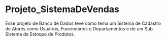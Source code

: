 # Projeto_SistemaDeVendas
Esse projeto de Banco de Dados teve como tema um Sistema de Cadastro de  Atores como Usuários, Funcionários e Departamentos e de um Sub Sistema de Estoque de Produtos.
